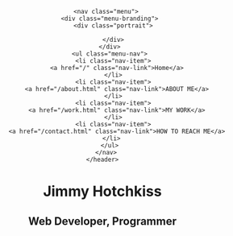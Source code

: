 <!DOCTYPE html>
<html lang="en">
<head>
  <meta charset="UTF-8">
  <meta name="viewport" content="width=device-width, initial-scale=1.0">
  <meta http-equiv="X-UA-Compatible" content="ie=edge">
  <link rel="stylesheet" href="css/main.css">
  <script src="https://kit.fontawesome.com/4027055556.js"></script>
  <title>Portfolio</title>
</head>

<body id = "bg-img">
    <header>
      <div class="menu-btn">
        <div class="btn-line"></div>
        <div class="btn-line"></div>
        <div class="btn-line"></div>
      </div>
      
      <nav class="menu">
        <div class="menu-branding">
          <div class="portrait">

          </div>
        </div>
        <ul class="menu-nav">
          <li class="nav-item">
            <a href="/" class="nav-link">Home</a>
          </li>
          <li class="nav-item">
            <a href="/about.html" class="nav-link">ABOUT ME</a>
          </li>
          <li class="nav-item">
            <a href="/work.html" class="nav-link">MY WORK</a>
          </li>
          <li class="nav-item">
            <a href="/contact.html" class="nav-link">HOW TO REACH ME</a>
          </li> 
        </ul>
      </nav>
    </header>
  <main id="home">
    <h1 class="lg-heading">
      Jimmy <span class="text-secondary">Hotchkiss</span>
    </h1>
    <h2 class="sm-heading">
      Web Developer, Programmer
    </h2>
    <div class="icon">
      <a href="#!">
        <i class="fab fa-twitter fa-2x"></i>
      <a href="#!">
        <i class="fab fa-facebook-f fa-2x"></i>
      </a>
      <a href="#!">
        <i class="fab fa-linkedin-in fa-2x"></i>
      </a>
      <a href="#!">
        <i class="fab fa-github-alt fa-2x"></i>
      </a>
    </div>
  </main>